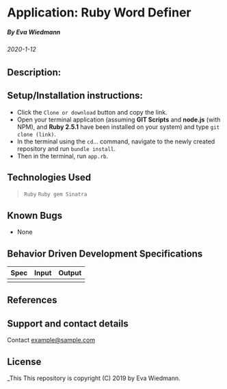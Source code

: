 # Application: **Ruby Word Definer**

##### By Eva Wiedmann

###### _2020-1-12_

## Description:
<!-- This application was made as part of a coding project for Eva Wiedmann, a student at _[Epicodus](http://www.epicodus.com)_, a vocational school for technology careers based in Portland, OR. The project is designed to create an application to catalog a library's books and let patrons check them out. -->


<!-- This project is fully deployed on **Heroku** [here](https://make-a-word-foundation.herokuapp.com/) -->

## Setup/Installation instructions:
* Click the `Clone or download` button and copy the link.
* Open your terminal application (assuming **GIT Scripts** and **node.js** (with NPM), and **Ruby 2.5.1** have been installed on your system) and type `git clone (link)`.
* In the terminal using the `cd`... command, navigate to the newly created repository and run `bundle install`.
* Then in the terminal, run `app.rb`.


## Technologies Used
> `Ruby`
> `Ruby gem Sinatra`

## Known Bugs
* None

## Behavior Driven Development Specifications

|Spec|Input|Output|
|-|-|-|
||||



## References

## Support and contact details
Contact [example@sample.com](mailto:example@sample.com)

## License
_This This repository is copyright (C) 2019 by Eva Wiedmann.
